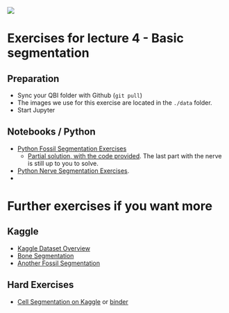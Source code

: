 ![](../../docs/figures/np_segmentation_4159870_000000.svg)
# Exercises for lecture 4 - Basic segmentation

## Preparation
- Sync your QBI folder with Github (```git pull```)
- The images we use for this exercise are located in the ```./data``` folder.
- Start Jupyter

## Notebooks / Python
- [Python Fossil Segmentation Exercises](https://github.com/ImagingLectures/Quantitative-Big-Imaging-2024/blob/main/Exercises/04-Segmentation/04-Fossil.ipynb)
    - [Partial solution, with the code provided](https://github.com/ImagingLectures/Quantitative-Big-Imaging-2024/blob/main/Exercises/04-Segmentation/04-Fossil_guided.ipynb). The last part with the nerve is still up to you to solve.
- [Python Nerve Segmentation Exercises](https://github.com/ImagingLectures/Quantitative-Big-Imaging-2024/blob/main/Exercises/04-Segmentation/04-Exercises.ipynb).
- 
# Further exercises if you want more
## Kaggle

 - [Kaggle Dataset Overview](https://www.kaggle.com/kmader/qbi-image-segmentation)
 - [Bone Segmentation](https://www.kaggle.com/kmader/segmenting-cells-in-bone-data)
 - [Another Fossil Segmentation](https://www.kaggle.com/kmader/teeth-fossil-viewing)

## Hard Exercises

 - [Cell Segmentation on Kaggle](https://www.kaggle.com/gaborvecsei/basic-pure-computer-vision-segmentation-lb-0-229) or [binder](http://mybinder.org/v2/gh/kmader/quantitative-big-imaging-2024/master?filepath=Kaggle_Competitions/CV_CellSegmentation.ipynb)

